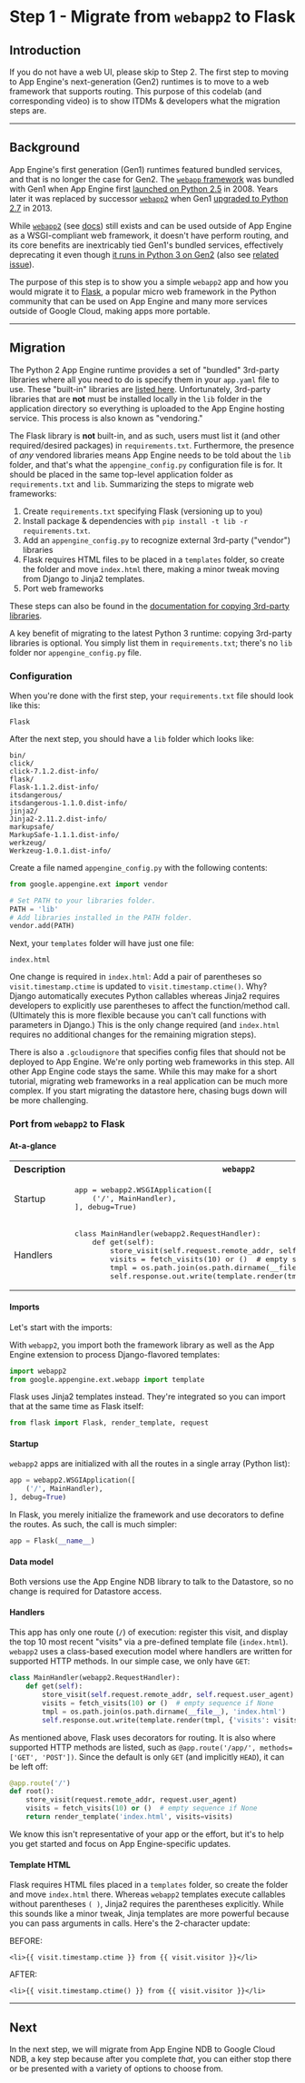 # Step 1 - Migrate from `webapp2` to Flask

## Introduction

If you do not have a web UI, please skip to Step 2. The first step to moving to App Engine's next-generation (Gen2) runtimes is to move to a web framework that supports routing. This purpose of this codelab (and corresponding video) is to show ITDMs & developers what the migration steps are.

---

## Background

App Engine's first generation (Gen1) runtimes featured bundled services, and that is no longer the case for Gen2. The [`webapp` framework](https://web.archive.org/web/20170716061927/https://cloud.google.com/appengine/docs/standard/python/tools/webapp/) was bundled with Gen1 when App Engine first [launched on Python 2.5](http://googleappengine.blogspot.com/2008/04/introducing-google-app-engine-our-new.html) in 2008. Years later it was replaced by successor [`webapp2`](https://web.archive.org/web/20181027103713/https://cloud.google.com/appengine/docs/standard/python/tools/webapp2) when Gen1 [upgraded to Python 2.7](https://cloud.google.com/appengine/docs/standard/python/python25) in 2013.

While [`webapp2`](https://github.com/GoogleCloudPlatform/webapp2) (see [docs](https://webapp2.readthedocs.io/)) still exists and can be used outside of App Engine as a WSGI-compliant web framework, it doesn't have perform routing, and its core benefits are inextricably tied Gen1's bundled services, effectively deprecating it even though [it runs in Python 3 on Gen2](https://github.com/fili/webapp2-gae-python37) (also see [related issue](https://github.com/GoogleCloudPlatform/webapp2/issues/137)).

The purpose of this step is to show you a simple `webapp2` app and how you would migrate it to [Flask](https://flask.palletsprojects.com/), a popular micro web framework in the Python community that can be used on App Engine and many more services outside of Google Cloud, making apps more portable.

---

## Migration

The Python 2 App Engine runtime provides a set of "bundled" 3rd-party libraries where all you need to do is specify them in your `app.yaml` file to use. These "built-in" libraries are [listed here](https://cloud.google.com/appengine/docs/standard/python/tools/built-in-libraries-27). Unfortunately, 3rd-party libraries that are **not** must be installed locally in the `lib` folder in the application directory so everything is uploaded to the App Engine hosting service. This process is also known as "vendoring."

The Flask library is **not** built-in, and as such, users must list it (and other required/desired packages) in `requirements.txt`. Furthermore, the presence of *any* vendored libraries means App Engine needs to be told about the `lib` folder, and that's what the `appengine_config.py` configuration file is for. It should be placed in the same top-level application folder as `requirements.txt` and `lib`. Summarizing the steps to migrate web frameworks:

1. Create `requirements.txt` specifying Flask (versioning up to you)
1. Install package & dependencies with `pip install -t lib -r requirements.txt`.
1. Add an `appengine_config.py` to recognize external 3rd-party ("vendor") libraries
1. Flask requires HTML files to be placed in a `templates` folder, so create the folder and move `index.html` there, making a minor tweak moving from Django to Jinja2 templates.
1. Port web frameworks

These steps can also be found in the [documentation for copying 3rd-party libraries](https://cloud.google.com/appengine/docs/standard/python/tools/using-libraries-python-27#copying_a_third-party_library).

A key benefit of migrating to the latest Python 3 runtime: copying 3rd-party libraries is optional. You simply list them in `requirements.txt`; there's no `lib` folder nor `appengine_config.py` file.

### Configuration

When you're done with the first step, your `requirements.txt` file should look like this:

    Flask

After the next step, you should have a `lib` folder which looks like:

    bin/
    click/
    click-7.1.2.dist-info/
    flask/
    Flask-1.1.2.dist-info/
    itsdangerous/
    itsdangerous-1.1.0.dist-info/
    jinja2/
    Jinja2-2.11.2.dist-info/
    markupsafe/
    MarkupSafe-1.1.1.dist-info/
    werkzeug/
    Werkzeug-1.0.1.dist-info/

Create a file named `appengine_config.py` with the following contents:

```python
from google.appengine.ext import vendor

# Set PATH to your libraries folder.
PATH = 'lib'
# Add libraries installed in the PATH folder.
vendor.add(PATH)
```

Next, your `templates` folder will have just one file:

    index.html

One change is required in `index.html`: Add a pair of parentheses so `visit.timestamp.ctime` is updated to `visit.timestamp.ctime()`. Why? Django automatically executes Python callables whereas Jinja2 requires developers to explicitly use parentheses to affect the function/method call. (Ultimately this is more flexible because you can't call functions with parameters in Django.) This is the only change required (and `index.html` requires no additional changes for the remaining migration steps).

There is also a `.gcloudignore` that specifies config files that should not be deployed to App Engine. We're only porting web frameworks in this step. All other App Engine code stays the same. While this may make for a short tutorial, migrating web frameworks in a real application can be much more complex. If you start migrating the datastore here, chasing bugs down will be more challenging.

### Port from `webapp2` to Flask

#### At-a-glance

<table>
<tr>
<th>Description</th>
<th><code>webapp2</code></th>
<th>Flask</th>
</tr>
<tr>
<td>Startup</td>
<td>
<pre lang="python">
app = webapp2.WSGIApplication([
    ('/', MainHandler),
], debug=True)
</pre>
</td>
<td>
<pre lang="python">
app = Flask(__name__)
</pre>
</td>
</tr>
<tr>
<td>Handlers</td>
<td>
<pre lang="python">
class MainHandler(webapp2.RequestHandler):
    def get(self):
        store_visit(self.request.remote_addr, self.request.user_agent)
        visits = fetch_visits(10) or ()  # empty sequence if None
        tmpl = os.path.join(os.path.dirname(__file__), 'index.html')
        self.response.out.write(template.render(tmpl, {'visits': visits}))
</pre>
</td>
<td>
<pre lang="python">
@app.route('/')
def root():
    store_visit(request.remote_addr, request.user_agent)
    visits = fetch_visits(10) or ()  # empty sequence if None
    return render_template('index.html', visits=visits)
</pre>
</td>
</tr>
</table>

#### Imports

Let's start with the imports:

With `webapp2`, you import both the framework library as well as the App Engine extension to process Django-flavored templates:

```python
import webapp2
from google.appengine.ext.webapp import template
```

Flask uses Jinja2 templates instead. They're integrated so you can import that at the same time as Flask itself:

```python
from flask import Flask, render_template, request
```

#### Startup

`webapp2` apps are initialized with all the routes in a single array (Python list):

```python
app = webapp2.WSGIApplication([
    ('/', MainHandler),
], debug=True)
```

In Flask, you merely initialize the framework and use decorators to define the routes. As such, the call is much simpler:

```python
app = Flask(__name__)
```

#### Data model

Both versions use the App Engine NDB library to talk to the Datastore, so no change is required for Datastore access.

#### Handlers

This app has only one route (`/`) of execution: register this visit, and display the top 10 most recent "visits" via a pre-defined template file (`index.html`). `webapp2` uses a class-based execution model where handlers are written for supported HTTP methods. In our simple case, we only have `GET`:

```python
class MainHandler(webapp2.RequestHandler):
    def get(self):
        store_visit(self.request.remote_addr, self.request.user_agent)
        visits = fetch_visits(10) or ()  # empty sequence if None
        tmpl = os.path.join(os.path.dirname(__file__), 'index.html')
        self.response.out.write(template.render(tmpl, {'visits': visits}))
```

As mentioned above, Flask uses decorators for routing. It is also where supported HTTP methods are listed, such as `@app.route('/app/', methods=['GET', 'POST'])`. Since the default is only `GET` (and implicitly `HEAD`), it can be left off:

```python
@app.route('/')
def root():
    store_visit(request.remote_addr, request.user_agent)
    visits = fetch_visits(10) or ()  # empty sequence if None
    return render_template('index.html', visits=visits)
```

We know this isn't representative of your app or the effort, but it's to help you get started and focus on App Engine-specific updates.

#### Template HTML

Flask requires HTML files placed in a `templates` folder, so create the folder and move `index.html` there. Whereas `webapp2` templates execute callables without parentheses `( )`, Jinja2 requires the parentheses explicitly. While this sounds like a minor tweak, Jinja templates are more powerful because you can pass arguments in calls. Here's the 2-character update:

BEFORE:

```html+jinja
<li>{{ visit.timestamp.ctime }} from {{ visit.visitor }}</li>
```

AFTER:

```html+jinja
<li>{{ visit.timestamp.ctime() }} from {{ visit.visitor }}</li>
```

---

## Next

In the next step, we will migrate from App Engine NDB to Google Cloud NDB, a key step because after you complete *that*, you can either stop there or be presented with a variety of options to choose from.

